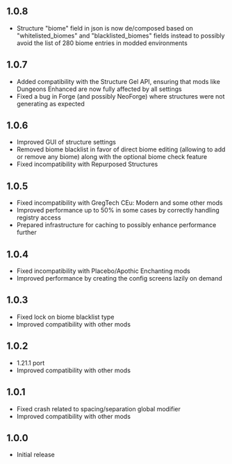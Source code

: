 ## 1.0.8

- Structure "biome" field in json is now de/composed based on "whitelisted_biomes" and "blacklisted_biomes" fields instead to possibly avoid the list of 280 biome entries in modded environments

## 1.0.7

- Added compatibility with the Structure Gel API, ensuring that mods like Dungeons Enhanced are now fully affected by all settings
- Fixed a bug in Forge (and possibly NeoForge) where structures were not generating as expected

## 1.0.6

- Improved GUI of structure settings
- Removed biome blacklist in favor of direct biome editing (allowing to add or remove any biome) along with the optional biome check feature
- Fixed incompatibility with Repurposed Structures

## 1.0.5

- Fixed incompatibility with GregTech CEu: Modern and some other mods
- Improved performance up to 50% in some cases by correctly handling registry access
- Prepared infrastructure for caching to possibly enhance performance further

## 1.0.4

- Fixed incompatibility with Placebo/Apothic Enchanting mods
- Improved performance by creating the config screens lazily on demand

## 1.0.3

- Fixed lock on biome blacklist type
- Improved compatibility with other mods

## 1.0.2

- 1.21.1 port
- Improved compatibility with other mods

## 1.0.1

- Fixed crash related to spacing/separation global modifier
- Improved compatibility with other mods

## 1.0.0

- Initial release